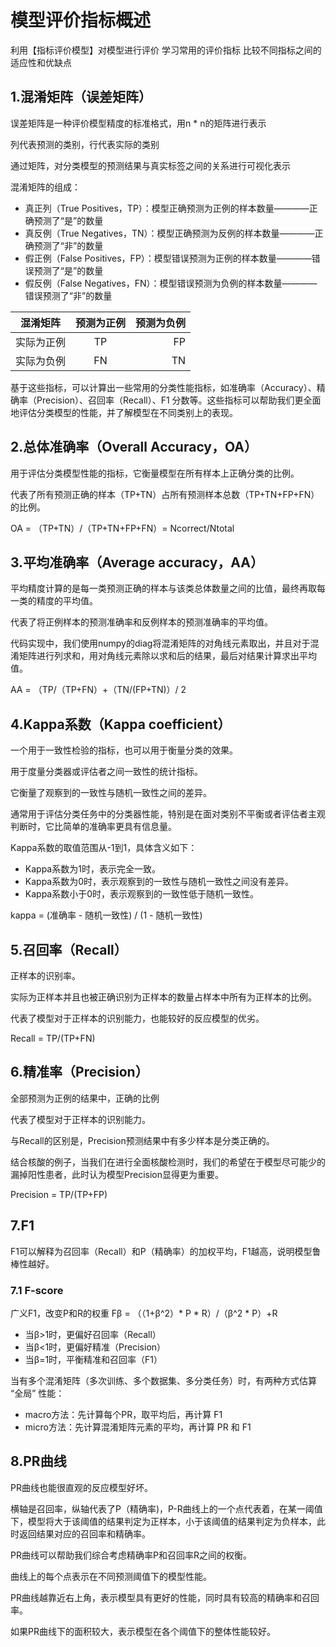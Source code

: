 # 模型评价指标概述
利用【指标评价模型】对模型进行评价
学习常用的评价指标
比较不同指标之间的适应性和优缺点

## 1.混淆矩阵（误差矩阵）
误差矩阵是一种评价模型精度的标准格式，用n * n的矩阵进行表示

列代表预测的类别，行代表实际的类别

通过矩阵，对分类模型的预测结果与真实标签之间的关系进行可视化表示

混淆矩阵的组成：

+ 真正列（True Positives，TP）：模型正确预测为正例的样本数量————正确预测了“是”的数量
+ 真反例（True Negatives，TN）：模型正确预测为反例的样本数量————正确预测了“非”的数量
+ 假正例（False Positives，FP）：模型错误预测为正例的样本数量————错误预测了“是”的数量
+ 假反例（False Negatives，FN）：模型错误预测为负例的样本数量————错误预测了“非”的数量

混淆矩阵|预测为正例|预测为负例
---|:--:|---:
实际为正例|TP|FP
实际为负例|FN|TN


基于这些指标，可以计算出一些常用的分类性能指标，如准确率（Accuracy）、精确率（Precision）、召回率（Recall）、F1 分数等。这些指标可以帮助我们更全面地评估分类模型的性能，并了解模型在不同类别上的表现。


## 2.总体准确率（Overall Accuracy，OA）
用于评估分类模型性能的指标，它衡量模型在所有样本上正确分类的比例。

代表了所有预测正确的样本（TP+TN）占所有预测样本总数（TP+TN+FP+FN）的比例。

OA = （TP+TN）/（TP+TN+FP+FN）= Ncorrect/Ntotal

## 3.平均准确率（Average accuracy，AA）
平均精度计算的是每一类预测正确的样本与该类总体数量之间的比值，最终再取每一类的精度的平均值。

代表了将正例样本的预测准确率和反例样本的预测准确率的平均值。

代码实现中，我们使用numpy的diag将混淆矩阵的对角线元素取出，并且对于混淆矩阵进行列求和，用对角线元素除以求和后的结果，最后对结果计算求出平均值。

AA = （TP/（TP+FN）+（TN/(FP+TN)）/ 2

## 4.Kappa系数（Kappa coefficient）
一个用于一致性检验的指标，也可以用于衡量分类的效果。

用于度量分类器或评估者之间一致性的统计指标。

它衡量了观察到的一致性与随机一致性之间的差异。

通常用于评估分类任务中的分类器性能，特别是在面对类别不平衡或者评估者主观判断时，它比简单的准确率更具有信息量。

Kappa系数的取值范围从-1到1，具体含义如下：
+ Kappa系数为1时，表示完全一致。
+ Kappa系数为0时，表示观察到的一致性与随机一致性之间没有差异。
+ Kappa系数小于0时，表示观察到的一致性低于随机一致性。

kappa =  (准确率 - 随机一致性) / (1 - 随机一致性)

## 5.召回率（Recall）
正样本的识别率。

实际为正样本并且也被正确识别为正样本的数量占样本中所有为正样本的比例。

代表了模型对于正样本的识别能力，也能较好的反应模型的优劣。

Recall = TP/(TP+FN)

## 6.精准率（Precision）
全部预测为正例的结果中，正确的比例

代表了模型对于正样本的识别能力。

与Recall的区别是，Precision预测结果中有多少样本是分类正确的。

结合核酸的例子，当我们在进行全面核酸检测时，我们的希望在于模型尽可能少的漏掉阳性患者，此时认为模型Precision显得更为重要。

Precision = TP/(TP+FP)

## 7.F1
F1可以解释为召回率（Recall）和P（精确率）的加权平均，F1越高，说明模型鲁棒性越好。

### 7.1 F-score
广义F1，改变P和R的权重
Fβ = （（1+β^2）* P * R）/（β^2 * P）+R

+ 当β>1时，更偏好召回率（Recall）
+ 当β<1时，更偏好精准（Precision）
+ 当β=1时，平衡精准和召回率（F1）

当有多个混淆矩阵（多次训练、多个数据集、多分类任务）时，有两种方式估算 “全局” 性能：

+ macro方法：先计算每个PR，取平均后，再计算 F1
+ micro方法：先计算混淆矩阵元素的平均，再计算 PR 和 F1

## 8.PR曲线
PR曲线也能很直观的反应模型好坏。

横轴是召回率，纵轴代表了P（精确率)，P-R曲线上的一个点代表着，在某一阈值下，模型将大于该阈值的结果判定为正样本，小于该阈值的结果判定为负样本，此时返回结果对应的召回率和精确率。

PR曲线可以帮助我们综合考虑精确率P和召回率R之间的权衡。

曲线上的每个点表示在不同预测阈值下的模型性能。

PR曲线越靠近右上角，表示模型具有更好的性能，同时具有较高的精确率和召回率。

如果PR曲线下的面积较大，表示模型在各个阈值下的整体性能较好。
